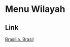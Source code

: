 # Menu Wilayah

## Link

[Brasilia, Brasil](https://github.com/gigit-pemilu/pemilu-2024-99-luar-negeri/tree/main/pilpres/hitung-suara/sub/99-luar-negeri/sub/20-brasilia-brasil/sub/01-brasilia-brasil)

